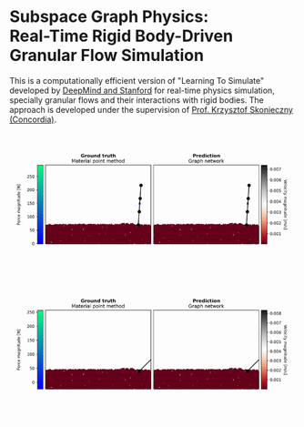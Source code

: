 # Subspace Graph Physics: <br /> Real-Time Rigid Body-Driven Granular Flow Simulation

This is a computationally efficient version of "Learning To Simulate" developed by [DeepMind and Stanford](https://github.com/deepmind/deepmind-research/tree/master/learning_to_simulate) for real-time physics simulation, specially granular flows and their interactions with rigid bodies. The approach is developed under the supervision of [Prof. Krzysztof Skonieczny (Concordia)](http://users.encs.concordia.ca/~kskoniec/).

<img src="https://github.com/haeriamin/files/blob/master/excav_ml_1.gif" alt="drawing" width="820"><img src="https://github.com/haeriamin/files/blob/master/excav_ml_4.gif" alt="drawing" width="820">


<!-- ## Code structure

* `run.py`: Runs the optimization.

    * The initial, lower and upper bounds of optimization variables are defined here.
        ```python
        X0 = [,]
        LB = [,]
        UB = [,]
        ```

    * Some other settings including loading/saving optimal solution, and excavation depth and time can also be set.
        ```python
        load = True/False
        save = True/False
        depths = [,]  # [m]
        sim_times = [,]  # [sec]
        ```


* `constr_nm.py`: Implements the constrained Nelder-Mead method [(reference)](https://github.com/alexblaessle/constrNMPy).

* `nelder_mead.py`: Implements the Nelder-Mead method [(reference)](https://github.com/scipy/scipy/blob/master/scipy/optimize/optimize.py).

    * This is modified to terminate the optimization loop when no significant error changes happen (e.g. `<1`%) during the last specified iterations by setting e.g. `history = 10` as fallows:

        ```python
        if iterations > history+2:
            for i in range(2,history+2):
                fval_sum += abs(fval_history[-1] - fval_history[-i])
            if fval_sum/history < 1:
                break
        ```

* `obj_func.py`: Implements the objective function.

    * The Vortex (excavation) model is called here and implemented in:

        ```python
        def run_vortex(self, x, depth):
            ...
        ```

    * The mean absolute percentage error (MAPE) is calculated using the results from Vortex and experiment.

    * The Vortex files and reference (experimental) results should already be provided in folder `input/`.


## Requirements

* VxSim
* numpy
* pickle -->

